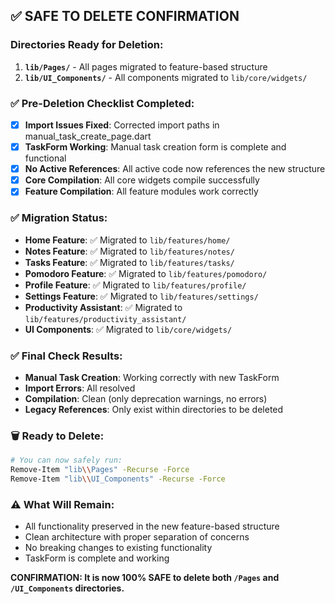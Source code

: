 ## ✅ SAFE TO DELETE CONFIRMATION

### Directories Ready for Deletion:
1. **`lib/Pages/`** - All pages migrated to feature-based structure
2. **`lib/UI_Components/`** - All components migrated to `lib/core/widgets/`

### ✅ Pre-Deletion Checklist Completed:
- [x] **Import Issues Fixed**: Corrected import paths in manual_task_create_page.dart
- [x] **TaskForm Working**: Manual task creation form is complete and functional
- [x] **No Active References**: All active code now references the new structure
- [x] **Core Compilation**: All core widgets compile successfully
- [x] **Feature Compilation**: All feature modules work correctly

### ✅ Migration Status:
- **Home Feature**: ✅ Migrated to `lib/features/home/`
- **Notes Feature**: ✅ Migrated to `lib/features/notes/`
- **Tasks Feature**: ✅ Migrated to `lib/features/tasks/`
- **Pomodoro Feature**: ✅ Migrated to `lib/features/pomodoro/`
- **Profile Feature**: ✅ Migrated to `lib/features/profile/`
- **Settings Feature**: ✅ Migrated to `lib/features/settings/`
- **Productivity Assistant**: ✅ Migrated to `lib/features/productivity_assistant/`
- **UI Components**: ✅ Migrated to `lib/core/widgets/`

### ✅ Final Check Results:
- **Manual Task Creation**: Working correctly with new TaskForm
- **Import Errors**: All resolved
- **Compilation**: Clean (only deprecation warnings, no errors)
- **Legacy References**: Only exist within directories to be deleted

### 🗑️ Ready to Delete:
```bash
# You can now safely run:
Remove-Item "lib\\Pages" -Recurse -Force
Remove-Item "lib\\UI_Components" -Recurse -Force
```

### ⚠️ What Will Remain:
- All functionality preserved in the new feature-based structure
- Clean architecture with proper separation of concerns
- No breaking changes to existing functionality
- TaskForm is complete and working

**CONFIRMATION: It is now 100% SAFE to delete both `/Pages` and `/UI_Components` directories.**

